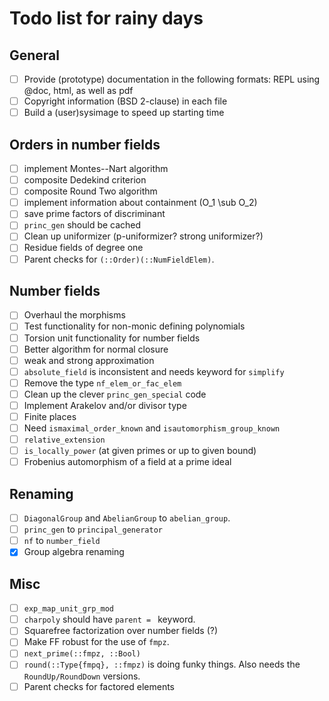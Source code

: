 # Todo list for rainy days

## General
 * [ ] Provide (prototype) documentation in the following formats: REPL using @doc, html, as well as pdf
 * [ ] Copyright information (BSD 2-clause) in each file
 * [ ] Build a (user)sysimage to speed up starting time

## Orders in number fields

 * [ ] implement Montes--Nart algorithm
 * [ ] composite Dedekind criterion
 * [ ] composite Round Two algorithm
 * [ ] implement information about containment (O_1 \sub O_2) 
 * [ ] save prime factors of discriminant
 * [ ] `princ_gen` should be cached
 * [ ] Clean up uniformizer (p-uniformizer? strong uniformizer?)
 * [ ] Residue fields of degree one
 * [ ] Parent checks for `(::Order)(::NumFieldElem)`.

## Number fields
 * [ ] Overhaul the morphisms
 * [ ] Test functionality for non-monic defining polynomials
 * [ ] Torsion unit functionality for number fields
 * [ ] Better algorithm for normal closure
 * [ ] weak and strong approximation
 * [ ] `absolute_field` is inconsistent and needs keyword for `simplify`
 * [ ] Remove the type `nf_elem_or_fac_elem`
 * [ ] Clean up the clever `princ_gen_special` code
 * [ ] Implement Arakelov and/or divisor type
 * [ ] Finite places
 * [ ] Need `ismaximal_order_known` and `isautomorphism_group_known`
 * [ ] `relative_extension`
 * [ ] `is_locally_power` (at given primes or up to given bound)
 * [ ] Frobenius automorphism of a field at a prime ideal

 ## Renaming
 
 * [ ] `DiagonalGroup` and `AbelianGroup` to `abelian_group`.
 * [ ] `princ_gen` to `principal_generator`
 * [ ] `nf` to `number_field`
 * [x] Group algebra renaming
  
 ## Misc
 * [ ] `exp_map_unit_grp_mod`
 * [ ] `charpoly` should have `parent = ` keyword.
 * [ ] Squarefree factorization over number fields (?)
 * [ ] Make FF robust for the use of `fmpz`.
 * [ ] `next_prime(::fmpz, ::Bool)`
 * [ ] `round(::Type{fmpq}, ::fmpz)` is doing funky things. Also needs the `RoundUp/RoundDown` versions.
 * [ ] Parent checks for factored elements
